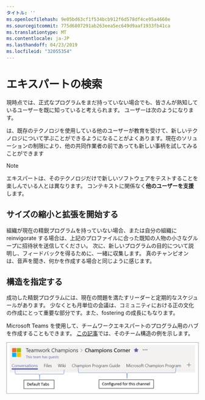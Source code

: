 ```yaml
---
タイトル: ''
ms.openlocfilehash: 9e05bd63cf1f534bcb912f6d578df4ce95a4660e
ms.sourcegitcommit: 775d6807291ab263eea5ec649d9aaf1933fb41ca
ms.translationtype: MT
ms.contentlocale: ja-JP
ms.lasthandoff: 04/23/2019
ms.locfileid: "32055354"
---
```

# <a name="finding-your-champions"></a>エキスパートの検索 

現時点では、正式なプログラムをまだ持っていない場合でも、皆さんが熟知しているユーザーを既に知っていると考えられます。  ユーザーは次のようになります。

は、既存のテクノロジを使用している他のユーザーが教育を受けて、新しいテクノロジについて学ぶことができるようになることがよくあります。現在のソリューションの制限により、他の共同作業者の前であっても新しい事柄を試してみることができます

> [!NOTE]
> エキスパートは、そのテクノロジだけで新しいソフトウェアをテストすることを楽しんでいる人とは異なります。 コンテキストに関係なく**他のユーザーを支援**します。 

## <a name="start-small-and-grow"></a>サイズの縮小と拡張を開始する

組織が現在の精鋭プログラムを持っていない場合、または自分の組織に reinvigorate する場合は、上記のプロファイルに合った既知の人物の小さなグループに招待状を送信してください。  次に、新しいプログラムの目的について説明し、フィードバックを得るために、一緒に収集します。 真のチャンピオンは、音声を聞き、何かを作成する場合と同じように感じます。  

## <a name="provide-structure"></a>構造を指定する

成功した精鋭プログラムには、現在の問題を満たすリーダーと定期的なスケジュールがあります。  少なくとも月単位の会議は、コミュニティにおける正の文化の作成にとって重要な部分です。また、fostering の成長にもなります。  

Microsoft Teams を使用して、チームワークエキスパートのプログラム用のハブを作成することもできます。  [この記事](https://docs.microsoft.com/en-us/MicrosoftTeams/teams-adoption-your-first-teams)では、そのチーム構造の例を示します。

![チームワークチャンピオンチームタブ](media/teams-adoption-tab-example.png)